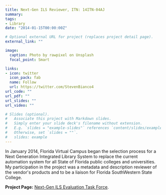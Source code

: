 ```yaml
---
title: Next-Gen ILS Reviewer, ITN: 14ITN-04AJ 
summary: 
tags:
- Library
date: "2014-01-15T00:00:00Z"

# Optional external URL for project (replaces project detail page).
external_link: ""

image:
  caption: Photo by rawpixel on Unsplash
  focal_point: Smart

links:
- icon: twitter
  icon_pack: fab
  name: Follow
  url: https://twitter.com/StevenBianco4
url_code: ""
url_pdf: ""
url_slides: ""
url_video: ""

# Slides (optional).
#   Associate this project with Markdown slides.
#   Simply enter your slide deck's filename without extension.
#   E.g. `slides = "example-slides"` references `content/slides/example-slides.md`.
#   Otherwise, set `slides = ""`.
#   slides: example
---
```


In January 2014, Florida Virtual Campus began the selection process for a Next Generation Integrated Library System to replace the current automation system for all State of Florida public colleges and universities. My participation in the project was a metadata and description reviewer of the vendor's products and to be a liaison for Florida SouthWestern State College.

**Project Page:** [Next-Gen ILS Evaluation Task Force](https://ilstf.wiki.flvc.org/wiki/index.php/Main_Page).
